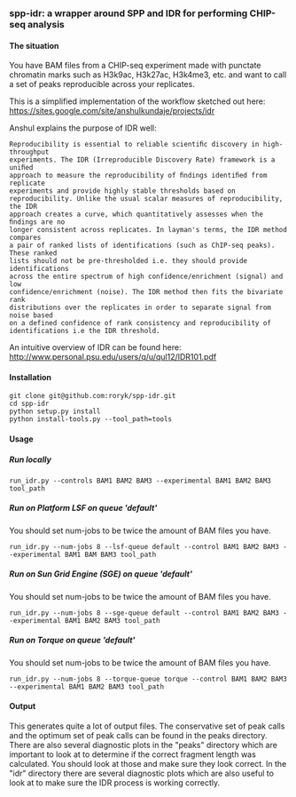 ### spp-idr: a wrapper around SPP and IDR for performing CHIP-seq analysis
#### The situation
You have BAM files from a CHIP-seq experiment made with punctate chromatin marks such as
H3k9ac, H3k27ac, H3k4me3, etc. and want to call a set of peaks reproducible across your
replicates.

This is a simplified implementation of the workflow sketched out here:
https://sites.google.com/site/anshulkundaje/projects/idr

Anshul explains the purpose of IDR well:
```
Reproducibility is essential to reliable scientiﬁc discovery in high-throughput
experiments. The IDR (Irreproducible Discovery Rate) framework is a uniﬁed
approach to measure the reproducibility of ﬁndings identiﬁed from replicate
experiments and provide highly stable thresholds based on
reproducibility. Unlike the usual scalar measures of reproducibility, the IDR
approach creates a curve, which quantitatively assesses when the ﬁndings are no
longer consistent across replicates. In layman's terms, the IDR method compares
a pair of ranked lists of identifications (such as ChIP-seq peaks). These ranked
lists should not be pre-thresholded i.e. they should provide identifications
across the entire spectrum of high confidence/enrichment (signal) and low
confidence/enrichment (noise). The IDR method then fits the bivariate rank
distributions over the replicates in order to separate signal from noise based
on a defined confidence of rank consistency and reproducibility of
identifications i.e the IDR threshold.
```

An intuitive overview of IDR can be found here:
http://www.personal.psu.edu/users/q/u/qul12/IDR101.pdf

#### Installation
```
git clone git@github.com:roryk/spp-idr.git
cd spp-idr
python setup.py install
python install-tools.py --tool_path=tools
```
#### Usage
##### Run locally
```
run_idr.py --controls BAM1 BAM2 BAM3 --experimental BAM1 BAM2 BAM3 tool_path
```

##### Run on Platform LSF on queue 'default'
You should set num-jobs to be twice the amount of BAM files you have.
```
run_idr.py --num-jobs 8 --lsf-queue default --control BAM1 BAM2 BAM3 --experimental BAM1 BAM BAM3 tool_path
```

##### Run on Sun Grid Engine (SGE) on queue 'default'
You should set num-jobs to be twice the amount of BAM files you have.
```
run_idr.py --num-jobs 8 --sge-queue default --control BAM1 BAM2 BAM3 --experimental BAM1 BAM2 BAM3 tool_path
```

##### Run on Torque on queue 'default'
You should set num-jobs to be twice the amount of BAM files you have.
```
run_idr.py --num-jobs 8 --torque-queue torque --control BAM1 BAM2 BAM3 --experimental BAM1 BAM2 BAM3 tool_path
```

#### Output
This generates quite a lot of output files. The conservative set of peak calls and the optimum
set of peak calls can be found in the peaks directory. There are also several diagnostic
plots in the "peaks" directory which are important to look at to determine if the correct
fragment length was calculated. You should look at those and make sure they look correct.
In the "idr" directory there are several diagnostic plots which are also useful to look at
to make sure the IDR process is working correctly.
